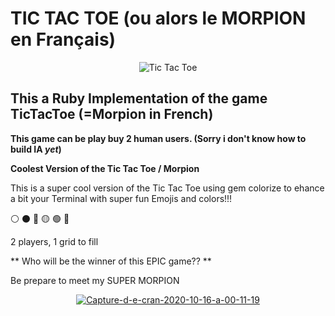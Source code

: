 # TIC TAC TOE (ou alors le MORPION en Français) 

<p align="center"><img src="https://images-eu.ssl-images-amazon.com/images/I/21sQ-B9eNlL.png"
     alt="Tic Tac Toe"
     style="float: center; margin: auto;" /></p>

## This a Ruby Implementation of the game TicTacToe (=Morpion in French)

**This game can be play buy 2 human users. (Sorry i don't know how to build IA ***yet***)**

**Coolest Version of the Tic Tac Toe / Morpion**

<p> This is a super cool version of the Tic Tac Toe using gem colorize to ehance a bit your Terminal with super fun Emojis and colors!!!</p>

:white_circle:
:black_circle:
:red_circle:
:yellow_circle:
:green_circle:
:large_blue_circle:

<p> 2 players, 1 grid to fill</p>

** Who will be the winner of this EPIC game?? **

<p>Be prepare to meet my SUPER MORPION</p>

<p align="center"><a href="https://ibb.co/m6StHBz"><img src="https://i.ibb.co/86X2jB8/Capture-d-e-cran-2020-10-16-a-00-11-19.png" alt="Capture-d-e-cran-2020-10-16-a-00-11-19"/></a></p>